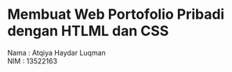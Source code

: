 # Membuat Web Portofolio Pribadi dengan HTLML dan CSS

Nama : Atqiya Haydar Luqman <br>
NIM : 13522163